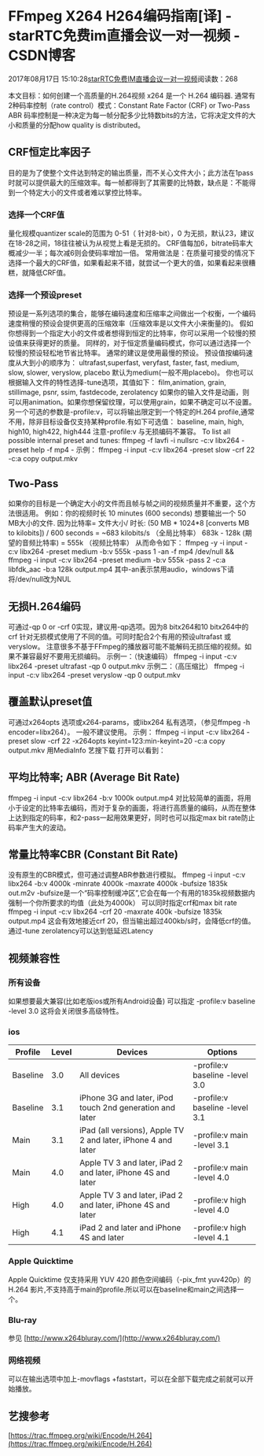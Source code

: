 # FFmpeg X264  H264编码指南[译] - starRTC免费im直播会议一对一视频 - CSDN博客
2017年08月17日 15:10:28[starRTC免费IM直播会议一对一视频](https://me.csdn.net/elesos)阅读数：268

本文目标：如何创建一个高质量的H.264视频
x264 是一个 H.264 编码器.
通常有2种码率控制（rate control）模式：Constant Rate Factor (CRF) or Two-Pass ABR
码率控制是一种决定为每一帧分配多少比特数bits的方法，它将决定文件的大小和质量的分配how
 quality is distributed。
## CRF恒定比率因子
目的是为了使整个文件达到特定的输出质量，而不关心文件大小；此方法在1pass时就可以提供最大的压缩效率。每一帧都得到了其需要的比特数，缺点是：不能得到一个特定大小的文件或者难以掌控比特率。
### 选择一个CRF值
量化规模quantizer scale的范围为 0-51（ 针对8-bit），0 为无损，默认23，建议在18-28之间，18往往被认为从视觉上看是无损的。
CRF值每加6，bitrate码率大概减少一半；每次减6则会使码率增加一倍。
常用做法是：在质量可接受的情况下选择一个最大的CRF值，如果看起来不错，就尝试一个更大的值，如果看起来很糟糕，就降低CRF值。
### 选择一个预设preset
预设是一系列选项的集合，能够在编码速度和压缩率之间做出一个权衡，一个编码速度稍慢的预设会提供更高的压缩效率（压缩效率是以文件大小来衡量的)。
假如你想得到一个指定大小的文件或者想得到恒定的比特率，你可以采用一个较慢的预设值来获得更好的质量。
同样的，对于恒定质量编码模式，你可以通过选择一个较慢的预设轻松地节省比特率。
通常的建议是使用最慢的预设。
预设值按编码速度从大到小的顺序为：
ultrafast,superfast, veryfast, faster, fast, medium, slow, slower, veryslow, placebo
默认为medium(一般不用placebo)。
你也可以根据输入文件的特性选择-tune选项，其值如下：
film,animation, grain, stillimage, psnr, ssim, fastdecode, zerolatency
如果你的输入文件是动画，则可以用animation。如果你想保留纹理，可以使用grain，如果不确定可以不设置。
另一个可选的参数是-profile:v，可以将输出限定到一个特定的H.264 profile,通常不用，除非目标设备仅支持某种profile.有如下可选值：
baseline, main, high, high10, high422, high444
注意-profile:v 与无损编码不兼容。
To list all possible internal preset and tunes:
ffmpeg -f lavfi -i nullsrc -c:v libx264 -preset help -f mp4 -
示例：
ffmpeg -i input -c:v libx264 -preset slow -crf 22 -c:a copy output.mkv
## Two-Pass
如果你的目标是一个确定大小的文件而且帧与帧之间的视频质量并不重要，这个方法很适用。
例如：你的视频时长 10 minutes (600 seconds) 想要输出一个 50 MB大小的文件. 因为比特率= 文件大小/ 时长:
(50 MB * 1024*8 [converts MB to kilobits]) / 600 seconds = ~683 kilobits/s （全局比特率）
683k - 128k (期望的音频比特率) = 555k （视频比特率）
从而命令如下：
ffmpeg -y -i input -c:v libx264 -preset medium -b:v 555k -pass 1 -an -f mp4 /dev/null && \
ffmpeg -i input -c:v libx264 -preset medium -b:v 555k -pass 2 -c:a libfdk_aac -b:a 128k output.mp4
其中-an表示禁用audio，windows下请将/dev/null改为NUL
## 无损H.264编码
可通过-qp 0 or -crf 0实现，建议用-qp选项。因为8 bitx264和10 bitx264中的 crf 针对无损模式使用了不同的值。可同时配合2个有用的预设ultrafast 或 veryslow。
注意很多不基于FFmpeg的播放器可能不能解码无损压缩的视频。如果不兼容最好不要用无损编码。
示例一：（快速编码）
ffmpeg -i input -c:v libx264 -preset ultrafast -qp 0 output.mkv
示例二：（高压缩比）
ffmpeg -i input -c:v libx264 -preset veryslow -qp 0 output.mkv
## 覆盖默认preset值
可通过x264opts 选项或x264-params，或libx264 私有选项，（参见ffmpeg -h encoder=libx264）。
一般不建议使用。
示例：
ffmpeg -i input -c:v libx264 -preset slow -crf 22 -x264opts keyint=123:min-keyint=20 -c:a copy output.mkv
用MediaInfo 艺搜下载 打开可以看到：
## 平均比特率; ABR (Average Bit Rate)
ffmpeg -i input -c:v libx264 -b:v 1000k output.mp4
对比较简单的画面，将用小于设定的比特率去编码，而对于复杂的画面，将进行高质量的编码，从而在整体上达到指定的码率，和2-pass一起用效果更好，同时也可以指定max
 bit rate防止码率产生大的波动。
## 常量比特率CBR (Constant Bit Rate)
没有原生的CBR模式，但可通过调整ABR参数进行模拟。
ffmpeg -i input -c:v libx264 -b:v 4000k -minrate 4000k -maxrate 4000k -bufsize 1835k out.m2v
-bufsize是一个“码率控制缓冲区”,它会在每一个有用的1835k视频数据内强制一个你所要求的均值（此处为4000k） 可以同时指定crf和max bit rate
ffmpeg -i input -c:v libx264 -crf 20 -maxrate 400k -bufsize 1835k output.mp4
这会有效地接近crf 20，但当输出超过400kb/s时，会降低crf的值。
通过-tune zerolatency可以达到低延迟Latency
## 视频兼容性
### 所有设备
如果想要最大兼容(比如老版ios或所有Android设备)
可以指定
-profile:v baseline -level 3.0
这将会关闭很多高级特性。
### ios
|Profile|Level|Devices|Options|
|----|----|----|----|
|Baseline|3.0|All devices|-profile:v baseline -level 3.0|
|Baseline|3.1|iPhone 3G and later, iPod touch 2nd generation and later|-profile:v baseline -level 3.1|
|Main|3.1|iPad (all versions), Apple TV 2 and later, iPhone 4 and later|-profile:v main -level 3.1|
|Main|4.0|Apple TV 3 and later, iPad 2 and later, iPhone 4S and later|-profile:v main -level 4.0|
|High|4.0|Apple TV 3 and later, iPad 2 and later, iPhone 4S and later|-profile:v high -level 4.0|
|High|4.1|iPad 2 and later and iPhone 4S and later|-profile:v high -level 4.1|
### Apple Quicktime
Apple Quicktime 仅支持采用 YUV 420 颜色空间编码（-pix_fmt yuv420p）的 H.264 影片,不支持高于main的profile.所以可以在baseline和main之间选择一个。
### Blu-ray
参见 [http://www.x264bluray.com/](http://www.x264bluray.com/)
### 网络视频
可以在输出选项中加上-movflags +faststart，可以在全部下载完成之前就可以开始播放。
## 艺搜参考
[](http://trac.ffmpeg.org/wiki/x264EncodingGuide)
[https://trac.ffmpeg.org/wiki/Encode/H.264](https://trac.ffmpeg.org/wiki/Encode/H.264)
